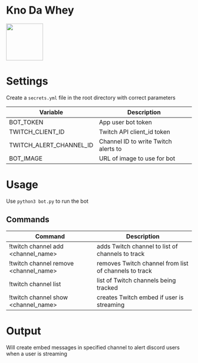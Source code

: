 # Kno Da Whey

<img src="https://imgur.com/i3bLOXM.jpg" width="100">

# Settings

Create a `secrets.yml` file in the root directory with correct parameters

| Variable         				| Description                					 |
|-------------------------|--------------------------------------|
| BOT_TOKEN        				| App user bot token         					 |
| TWITCH_CLIENT_ID 				| Twitch API client_id token 					 |
| TWITCH_ALERT_CHANNEL_ID | Channel ID to write Twitch alerts to |
| BOT_IMAGE 							| URL of image to use for bot 				 |

# Usage

Use `python3 bot.py` to run the bot

## Commands

| Command                               | Description                                           |
|---------------------------------------|-------------------------------------------------------|
| !twitch channel add <channel_name>    | adds Twitch channel to list of channels to track      |
| !twitch channel remove <channel_name> | removes Twitch channel from list of channels to track |
| !twitch channel list                  | list of Twitch channels being tracked                 |
| !twitch channel show <channel_name>   | creates Twitch embed if user is streaming							|


# Output

Will create embed messages in specified channel to alert discord users when a user is streaming
